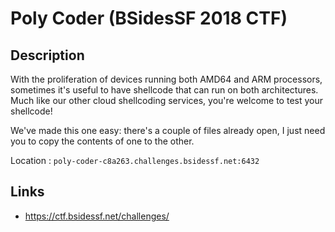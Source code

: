 # Poly Coder (BSidesSF 2018 CTF)

## Description

>>>
With the proliferation of devices running both AMD64 and ARM processors, sometimes it's useful to have shellcode that can run on both architectures. Much like our other cloud shellcoding services, you're welcome to test your shellcode!

We've made this one easy: there's a couple of files already open, I just need you to copy the contents of one to the other.

Location : `poly-coder-c8a263.challenges.bsidessf.net:6432`
>>>

## Links
* https://ctf.bsidessf.net/challenges/
